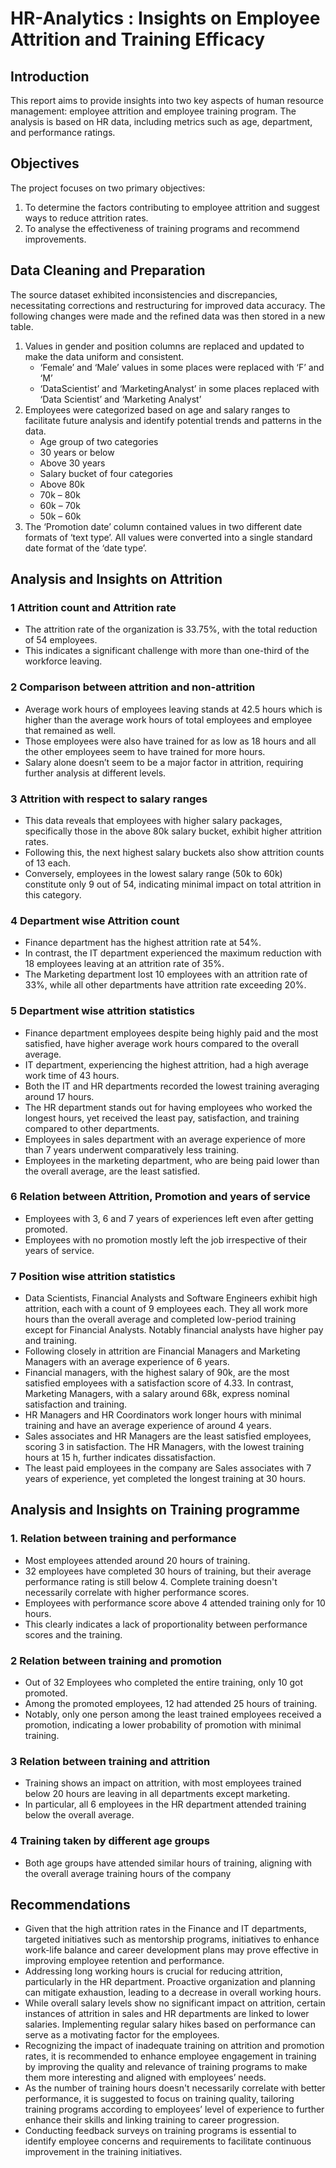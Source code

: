 # HR-Analytics : Insights on Employee Attrition and Training Efficacy

## Introduction
This report aims to provide insights into two key aspects of human resource management: employee attrition and employee training program. The analysis is based on HR data, including metrics such as age, department, and performance ratings.

## Objectives
The project focuses on two primary objectives: 
1)	To determine the factors contributing to employee attrition and suggest ways to reduce attrition 
rates.
2)	To analyse the effectiveness of training programs and recommend improvements.

## Data Cleaning and Preparation
The source dataset exhibited inconsistencies and discrepancies, necessitating corrections and restructuring for improved data accuracy. The following changes were made and the refined data was then stored in a new table. 
1)	Values in gender and position columns are replaced and updated to make the data uniform and consistent.
    - ‘Female’ and ‘Male’ values in some places were replaced with ‘F’ and ‘M’
    -	‘DataScientist’ and ‘MarketingAnalyst’ in some places replaced with ‘Data Scientist’ and ‘Marketing Analyst’
2)	Employees were categorized based on age and salary ranges to facilitate future analysis and identify potential trends and patterns in the data. 
    -	Age group of two categories
      -	30 years or below
      -	Above 30 years
    -	Salary bucket of four categories
      -	Above 80k
      -	70k – 80k
      -	60k – 70k
      -	50k – 60k 
3)	The ‘Promotion date’ column contained values in two different date formats of ‘text type’. All values were converted into a single standard date format of the ‘date type’.

## Analysis and Insights on Attrition 

### 1  Attrition count and Attrition rate
  -	The attrition rate of the organization is 33.75%, with the total reduction of 54 employees. 
  -	This indicates a significant challenge with more than one-third of the workforce leaving.

### 2  Comparison between attrition and non-attrition
  -	Average work hours of employees leaving stands at 42.5 hours which is higher than the average work hours of total employees and employee that remained as well.
  -	Those employees were also have trained for as low as 18 hours and all the other employees seem to have trained for more hours.
  -	Salary alone doesn’t seem to be a major factor in attrition, requiring further analysis at different levels.

### 3  Attrition with respect to salary ranges
  -	This data reveals that employees with higher salary packages, specifically those in the above 80k salary bucket, exhibit higher attrition rates.
  -	Following this, the next highest salary buckets also show attrition counts of 13 each.
  -	Conversely, employees in the lowest salary range (50k to 60k) constitute only 9 out of 54, indicating minimal impact on total attrition in this category.

### 4  Department wise Attrition count
  -	Finance department has the highest attrition rate at 54%.
  -	In contrast, the IT department experienced the maximum reduction with 18 employees leaving at an attrition rate of 35%. 
  -	The Marketing department lost 10 employees with an attrition rate of 33%, while all other departments have attrition rate exceeding 20%.

### 5  Department wise attrition statistics
  -	Finance department employees despite being highly paid and the most satisfied, have higher average work hours compared to the overall average.
  -	IT department, experiencing the highest attrition, had a high average work time of 43 hours.
  -	Both the IT and HR departments recorded the lowest training averaging around 17 hours.
  -	The HR department stands out for having employees who worked the longest hours, yet received the least pay, satisfaction, and training compared to other departments. 
  -	Employees in sales department with an average experience of more than 7 years underwent comparatively less training.
  -	Employees in the marketing department, who are being paid lower than the overall average, are the least satisfied.

### 6  Relation between Attrition, Promotion and years of service
  -	Employees with 3, 6 and 7 years of experiences left even after getting promoted.
  -	Employees with no promotion mostly left the job irrespective of their years of service.

### 7  Position wise attrition statistics
  -	Data Scientists, Financial Analysts and Software Engineers exhibit high attrition, each with a count of 9 employees each. They all work more hours than the overall average and completed low-period training    except for Financial Analysts. Notably financial analysts have higher pay and training.
  -	Following closely in attrition are Financial Managers and Marketing Managers with an average experience of 6 years.
  -	Financial managers, with the highest salary of 90k, are the most satisfied employees with a satisfaction score of 4.33. In contrast, Marketing Managers, with a salary around 68k, express nominal satisfaction and training.
  -	HR Managers and HR Coordinators work longer hours with minimal training and have an average experience of around 4 years.
  -	Sales associates and HR Managers are the least satisfied employees, scoring 3 in satisfaction. The HR Managers, with the lowest training hours at 15 h, further indicates dissatisfaction.
  -	The least paid employees in the company are Sales associates with 7 years of experience, yet completed the longest training at 30 hours. 

## Analysis and Insights on Training programme

### 1.	Relation between training and performance
 
  -	Most employees attended around 20 hours of training.
  -	32 employees have completed 30 hours of training, but their average performance rating is still below 4. Complete training doesn't necessarily correlate with higher performance scores.
  -	Employees with performance score above 4 attended training only for 10 hours. 
  -	This clearly indicates a lack of proportionality between performance scores and the training.

### 2	Relation between training and promotion
 
  -	Out of 32 Employees who completed the entire training, only 10 got promoted.
  -	Among the promoted employees, 12 had attended 25 hours of training.
  -	Notably, only one person among the least trained employees received a promotion, indicating a lower probability of promotion with minimal training.

### 3	Relation between training and attrition		
 
  -	Training shows an impact on attrition, with most employees trained below 20 hours are leaving in all departments except marketing. 
  -	In particular, all 6 employees in the HR department attended training below the overall average.

### 4	Training taken by different age groups
 
  -	Both age groups have attended similar hours of training, aligning with the overall average training hours of the company

## Recommendations

  -	Given that the high attrition rates in the Finance and IT departments, targeted initiatives such as mentorship programs, initiatives to enhance work-life balance and career development plans may prove effective in improving employee retention and performance.
  -	Addressing long working hours is crucial for reducing attrition, particularly in the HR department. Proactive organization and planning can mitigate exhaustion, leading to a decrease in overall working hours.
  -	While overall salary levels show no significant impact on attrition, certain instances of attrition in sales and HR departments are linked to lower salaries. Implementing regular salary hikes based on performance can serve as a motivating factor for the employees.
  -	Recognizing the impact of inadequate training on attrition and promotion rates, it is recommended to enhance employee engagement in training by improving the quality and relevance of training programs to make them more interesting and aligned with employees’ needs.
  -	As the number of training hours doesn't necessarily correlate with better performance, it is suggested to focus on training quality, tailoring training programs according to employees’ level of experience to further enhance their skills and linking training to career progression.
  -	Conducting feedback surveys on training programs is essential to identify employee concerns and requirements to facilitate continuous improvement in the training initiatives. 

